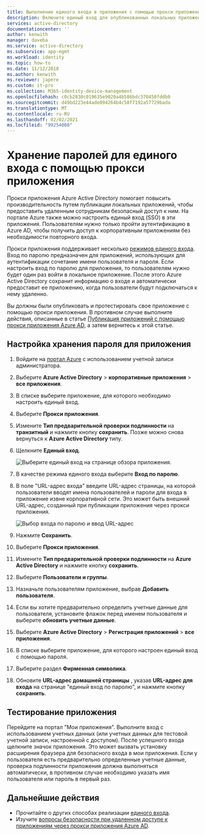 ```yaml
---
title: Выполнение единого входа в приложения с помощью прокси приложения Azure AD | Документация Майкрософт
description: Включите единый вход для опубликованных локальных приложений с помощью прокси приложения Azure AD на портале Azure.
services: active-directory
documentationcenter: ''
author: kenwith
manager: daveba
ms.service: active-directory
ms.subservice: app-mgmt
ms.workload: identity
ms.topic: how-to
ms.date: 11/12/2018
ms.author: kenwith
ms.reviewer: japere
ms.custom: it-pro
ms.collection: M365-identity-device-management
ms.openlocfilehash: c0cb2830c019635e9020a4b586bdc370450fddb0
ms.sourcegitcommit: d49bd223e44ade094264b4c58f7192a57729bada
ms.translationtype: MT
ms.contentlocale: ru-RU
ms.lasthandoff: 02/02/2021
ms.locfileid: "99254008"
---
```

# <a name="password-vaulting-for-single-sign-on-with-application-proxy"></a>Хранение паролей для единого входа с помощью прокси приложения

Прокси приложения Azure Active Directory помогает повысить производительность путем публикации локальных приложений, чтобы предоставить удаленным сотрудникам безопасный доступ к ним. На портале Azure также можно настроить единый вход (SSO) в эти приложения. Пользователям нужно только пройти аутентификацию в Azure AD, чтобы получить доступ к корпоративным приложениям без необходимости повторного входа.

Прокси приложения поддерживает несколько [режимов единого входа](sso-options.md#choosing-a-single-sign-on-method). Вход по паролю предназначен для приложений, использующих для аутентификации сочетание имени пользователя и пароля. Если настроить вход по паролю для приложения, то пользователям нужно будет один раз войти в локальное приложение. После этого Azure Active Directory сохранит информацию о входе и автоматически предоставит ее приложению, когда пользователи будут подключаться к нему удаленно.

Вы должны были опубликовать и протестировать свое приложение с помощью прокси приложения. В противном случае выполните действия, описанные в статье [Публикация приложений с помощью прокси приложения Azure AD](application-proxy-add-on-premises-application.md), а затем вернитесь к этой статье.

## <a name="set-up-password-vaulting-for-your-application"></a>Настройка хранения пароля для приложения

1. Войдите на [портал Azure](https://portal.azure.com) с использованием учетной записи администратора.
1. Выберите **Azure Active Directory**  >  **корпоративные приложения**  >  **все приложения**.
1. В списке выберите приложение, для которого необходимо настроить единый вход.  
1. Выберите **Прокси приложения**. 
1. Измените **Тип предварительной проверки подлинности** на **транзитный** и нажмите кнопку **сохранить**. Позже можно снова вернуться к **Azure Active Directory** типу. 
1. Щелкните **Единый вход**.

   ![Выберите единый вход на странице обзора приложения.](./media/application-proxy-configure-single-sign-on-password-vaulting/select-sso.png)

1. В качестве режима единого входа выберите **Вход по паролю**.
1. В поле "URL-адрес входа" введите URL-адрес страницы, на которой пользователи вводят имена пользователей и пароли для входа в приложение извне корпоративной сети. Это может быть внешний URL-адрес, созданный при публикации приложения через прокси приложения.

   ![Выбор входа по паролю и ввод URL-адрес](./media/application-proxy-configure-single-sign-on-password-vaulting/password-sso.png)

1. Нажмите **Сохранить**.
1. Выберите **Прокси приложения**. 
1. Измените **Тип предварительной проверки подлинности** на **Azure Active Directory** и нажмите кнопку **сохранить**. 
1. Выберите **Пользователи и группы**.
1. Назначьте пользователям приложение, выбрав **Добавить пользователя**. 
1. Если вы хотите предварительно определить учетные данные для пользователя, установите флажок перед именем пользователя и выберите **обновить учетные данные**.
1. Выберите **Azure Active Directory**  >  **Регистрация приложений**  >  **все приложения**.
1. В списке выберите приложение, для которого настроен единый вход с помощью пароля.
1. Выберите раздел **Фирменная символика**. 
1. Обновите **URL-адрес домашней страницы** , указав **URL-адрес для входа** на странице "единый вход по паролю", и нажмите кнопку **сохранить**.  



<!-- Need to repro?
7. The page should tell you that a sign-in form was successfully detected at the provided URL. If it doesn't, select **Configure [your app name] Password Single Sign-on Settings** and choose **Manually detect sign-in fields**. Follow the instructions to point out where the sign-in credentials go. 
-->

## <a name="test-your-app"></a>Тестирование приложения

Перейдите на портал "Мои приложения". Выполните вход с использованием учетных данных (или учетных данных для тестовой учетной записи, настроенной с доступом). После успешного входа щелкните значок приложения. Это может вызвать установку расширения браузера для безопасного входа в мои приложения. Если у пользователя есть предварительно определенные учетные данные, проверка подлинности приложения должна выполняться автоматически, в противном случае необходимо указать имя пользователя или пароль в первый раз. 

## <a name="next-steps"></a>Дальнейшие действия

- Прочитайте о других способах реализации [единого входа](what-is-single-sign-on.md).
- Изучите [вопросы безопасности при удаленном доступе к приложениям через прокси приложения Azure AD](application-proxy-security.md).
